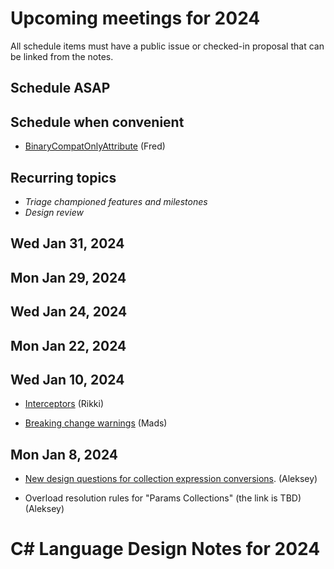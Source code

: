 # Upcoming meetings for 2024

All schedule items must have a public issue or checked-in proposal that can be linked from the notes.

## Schedule ASAP

## Schedule when convenient

- [BinaryCompatOnlyAttribute](https://github.com/dotnet/csharplang/pull/7707) (Fred)

## Recurring topics

- *Triage championed features and milestones*
- *Design review*

## Wed Jan 31, 2024

## Mon Jan 29, 2024

## Wed Jan 24, 2024

## Mon Jan 22, 2024

## Wed Jan 10, 2024

- [Interceptors](https://github.com/dotnet/csharplang/issues/7009) (Rikki)

- [Breaking change warnings](https://github.com/dotnet/csharplang/issues/7189) (Mads)

## Mon Jan 8, 2024

- [New design questions for collection expression conversions](https://github.com/dotnet/csharplang/blob/main/proposals/csharp-12.0/collection-expressions.md#unresolved-questions). (Aleksey)

- Overload resolution rules for "Params Collections" (the link is TBD) (Aleksey)

# C# Language Design Notes for 2024

